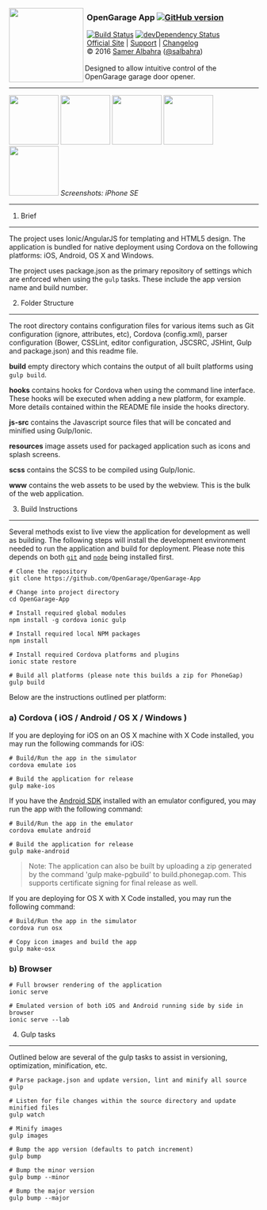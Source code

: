 <img align="left" height="150" src="https://github.com/OpenGarage/OpenGarage-App/blob/master/resources/icon.png?raw=true"><h3>&nbsp;OpenGarage App [![GitHub version](https://badge.fury.io/gh/OpenGarage%2FOpenGarage-App.svg)](http://badge.fury.io/gh/OpenGarage%2FOpenGarage-App)</h3>
&nbsp;[![Build Status](https://travis-ci.org/OpenGarage/OpenGarage-App.svg?branch=master)](https://travis-ci.org/OpenGarage/OpenGarage-App) [![devDependency Status](https://david-dm.org/OpenGarage/OpenGarage-App/dev-status.svg)](https://david-dm.org/OpenGarage/OpenGarage-App#info=devDependencies)  
&nbsp;[Official Site][official] | [Support][help] | [Changelog][changelog]  
&nbsp;&copy; 2016 [Samer Albahra][salbahra] ([@salbahra](https://twitter.com/salbahra))  
<br>
Designed to allow intuitive control of the OpenGarage garage door opener.
  
---

[official]: https://opengarage.io
[help]: http://opengarage.io
[changelog]: https://github.com/OpenGarage/OpenGarage-App/releases
[salbahra]: http://albahra.com

<a href="https://www.opengarage.io/wp-content/uploads/2016/11/app1.png"><img src="https://www.opengarage.io/wp-content/uploads/2016/11/app1.png" width="100"/></a>
<a href="https://www.opengarage.io/wp-content/uploads/2016/11/app2.png"><img src="https://www.opengarage.io/wp-content/uploads/2016/11/app2.png" width="100"/></a>
<a href="https://www.opengarage.io/wp-content/uploads/2016/11/app3.png"><img src="https://www.opengarage.io/wp-content/uploads/2016/11/app3.png" width="100"/></a>
<a href="https://www.opengarage.io/wp-content/uploads/2016/11/app4.png"><img src="https://www.opengarage.io/wp-content/uploads/2016/11/app4.png" width="100"/></a>
<a href="https://www.opengarage.io/wp-content/uploads/2016/11/app5.png"><img src="https://www.opengarage.io/wp-content/uploads/2016/11/app5.png" width="100"/></a>
<i>Screenshots: iPhone SE</i>

---

1) Brief
------------------------------------------

The project uses Ionic/AngularJS for templating and HTML5 design. The application is bundled for native deployment using Cordova on the following platforms: iOS, Android, OS X and Windows.

The project uses package.json as the primary repository of settings which are enforced when using the `gulp` tasks. These include the app version name and build number.

2) Folder Structure
------------------------------------------

The root directory contains configuration files for various items such as Git configuration (ignore, attributes, etc), Cordova (config.xml), parser configuration (Bower, CSSLint, editor configuration, JSCSRC, JSHint, Gulp and package.json) and this readme file.

**build** empty directory which contains the output of all built platforms using `gulp build`.

**hooks** contains hooks for Cordova when using the command line interface. These hooks will be executed when adding a new platform, for example. More details contained within the README file inside the hooks directory.

**js-src** contains the Javascript source files that will be concated and minified using Gulp/Ionic.

**resources** image assets used for packaged application such as icons and splash screens.

**scss** contains the SCSS to be compiled using Gulp/Ionic.

**www** contains the web assets to be used by the webview. This is the bulk of the web application.

3) Build Instructions
------------------------------------------

Several methods exist to live view the application for development as well as building. The following steps will install the development environment needed to run the application and build for deployment. Please note this depends on both [`git`](https://git-scm.com/book/en/v2/Getting-Started-Installing-Git) and [`node`](https://nodejs.org/en/download/) being installed first.

```
# Clone the repository
git clone https://github.com/OpenGarage/OpenGarage-App

# Change into project directory
cd OpenGarage-App

# Install required global modules
npm install -g cordova ionic gulp

# Install required local NPM packages
npm install

# Install required Cordova platforms and plugins
ionic state restore

# Build all platforms (please note this builds a zip for PhoneGap)
gulp build
```

Below are the instructions outlined per platform:

<h3>a) Cordova ( iOS / Android / OS X / Windows )</h3>

If you are deploying for iOS on an OS X machine with X Code installed, you may run the following commands for iOS:

```
# Build/Run the app in the simulator
cordova emulate ios

# Build the application for release
gulp make-ios
```

If you have the [Android SDK](https://developer.android.com/sdk/index.html) installed with an emulator configured, you may run the app with the following command:

```
# Build/Run the app in the emulator
cordova emulate android

# Build the application for release
gulp make-android
```

> Note: The application can also be built by uploading a zip generated by the command 'gulp make-pgbuild' to build.phonegap.com. This supports certificate signing for final release as well.

If you are deploying for OS X with X Code installed, you may run the following command:

```
# Build/Run the app in the simulator
cordova run osx

# Copy icon images and build the app
gulp make-osx
```

<h3>b) Browser</h3>

```
# Full browser rendering of the application
ionic serve

# Emulated version of both iOS and Android running side by side in browser
ionic serve --lab
```

4) Gulp tasks
------------------------------------------

Outlined below are several of the gulp tasks to assist in versioning, optimization, minification, etc.

```
# Parse package.json and update version, lint and minify all source
gulp

# Listen for file changes within the source directory and update minified files
gulp watch

# Minify images
gulp images

# Bump the app version (defaults to patch increment)
gulp bump

# Bump the minor version
gulp bump --minor

# Bump the major version
gulp bump --major
```
